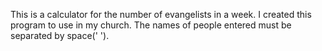 This is a calculator for the number of evangelists in a week.
I created this program to use in my church.
The names of people entered must be separated by space(' ').
